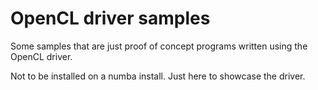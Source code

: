 OpenCL driver samples
=====================

Some samples that are just proof of concept programs written using the
OpenCL driver.

Not to be installed on a numba install. Just here to showcase the
driver.